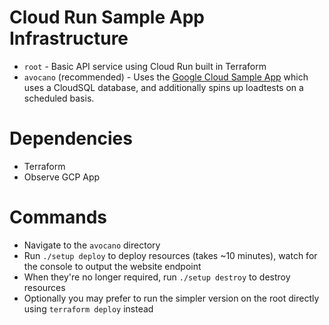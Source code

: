 # Cloud Run Sample App Infrastructure
 - `root` - Basic API service using Cloud Run built in Terraform
 - `avocano` (recommended) - Uses the [Google Cloud Sample App](https://github.com/GoogleCloudPlatform/avocano) which uses a CloudSQL database, and additionally spins up loadtests on a scheduled basis.

# Dependencies
 - Terraform
 - Observe GCP App

# Commands
 - Navigate to the `avocano` directory
 - Run `./setup deploy` to deploy resources (takes ~10 minutes), watch for the console to output the website endpoint
 - When they're no longer required, run `./setup destroy` to destroy resources
 - Optionally you may prefer to run the simpler version on the root directly using `terraform deploy` instead

